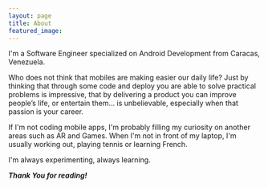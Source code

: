 ```yaml
---
layout: page
title: About
featured_image:
---
```



I'm a Software Engineer specialized on Android Development from Caracas, Venezuela.

Who does not think that mobiles are making easier our daily life? Just by thinking that through some code and deploy you are able to solve practical problems is impressive, that by delivering a product you can improve people’s life, or entertain them… is unbelievable, especially when that passion is your career.

If I'm not coding mobile apps, I'm probably filling my curiosity on another areas such as AR and Games. When I'm not in front of my laptop, I'm usually working out, playing tennis or learning French.


I'm always experimenting, always learning.

***Thank You for reading!***